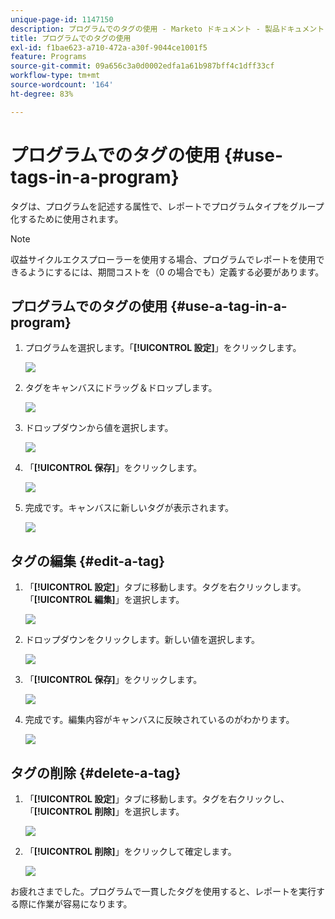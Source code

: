 ```yaml
---
unique-page-id: 1147150
description: プログラムでのタグの使用 - Marketo ドキュメント - 製品ドキュメント
title: プログラムでのタグの使用
exl-id: f1bae623-a710-472a-a30f-9044ce1001f5
feature: Programs
source-git-commit: 09a656c3a0d0002edfa1a61b987bff4c1dff33cf
workflow-type: tm+mt
source-wordcount: '164'
ht-degree: 83%

---
```


# プログラムでのタグの使用 {#use-tags-in-a-program}

タグは、プログラムを記述する属性で、レポートでプログラムタイプをグループ化するために使用されます。

>[!NOTE]
>
>収益サイクルエクスプローラーを使用する場合、プログラムでレポートを使用できるようにするには、期間コストを（0 の場合でも）定義する必要があります。

## プログラムでのタグの使用 {#use-a-tag-in-a-program}

1. プログラムを選択します。「**[!UICONTROL 設定]**」をクリックします。

   ![](assets/use-tags-in-a-program-1.png)

1. タグをキャンバスにドラッグ＆ドロップします。

   ![](assets/use-tags-in-a-program-2.png)

1. ドロップダウンから値を選択します。

   ![](assets/use-tags-in-a-program-3.png)

1. 「**[!UICONTROL 保存]**」をクリックします。

   ![](assets/use-tags-in-a-program-4.png)

1. 完成です。キャンバスに新しいタグが表示されます。

   ![](assets/use-tags-in-a-program-5.png)

## タグの編集 {#edit-a-tag}

1. 「**[!UICONTROL 設定]**」タブに移動します。タグを右クリックします。「**[!UICONTROL 編集]**」を選択します。

   ![](assets/use-tags-in-a-program-6.png)

1. ドロップダウンをクリックします。新しい値を選択します。

   ![](assets/use-tags-in-a-program-7.png)

1. 「**[!UICONTROL 保存]**」をクリックします。

   ![](assets/use-tags-in-a-program-8.png)

1. 完成です。編集内容がキャンバスに反映されているのがわかります。

   ![](assets/use-tags-in-a-program-9.png)

## タグの削除  {#delete-a-tag}

1. 「**[!UICONTROL 設定]**」タブに移動します。タグを右クリックし、「**[!UICONTROL 削除]**」を選択します。

   ![](assets/use-tags-in-a-program-10.png)

1. 「**[!UICONTROL 削除]**」をクリックして確定します。

   ![](assets/use-tags-in-a-program-11.png)

お疲れさまでした。プログラムで一貫したタグを使用すると、レポートを実行する際に作業が容易になります。
